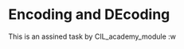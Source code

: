 Encoding and DEcoding 
======================
This is an assined task by CIL_academy_module
:w











